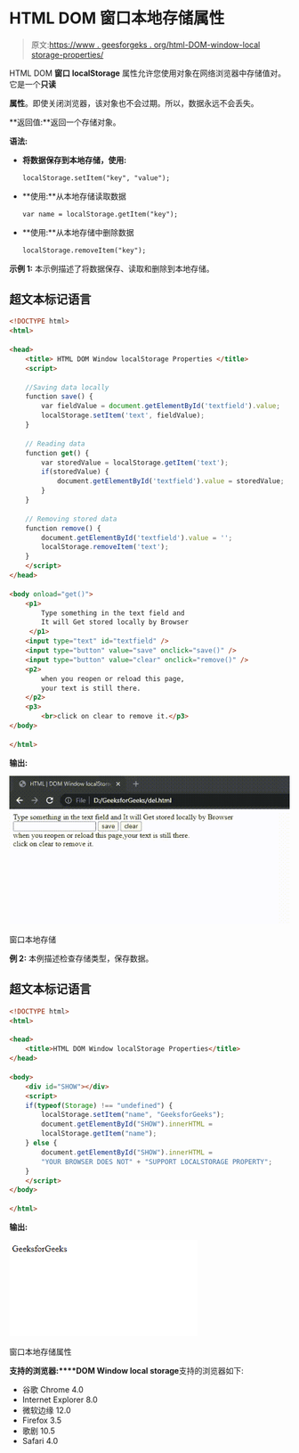 # HTML DOM 窗口本地存储属性

> 原文:[https://www . geesforgeks . org/html-DOM-window-local storage-properties/](https://www.geeksforgeeks.org/html-dom-window-localstorage-properties/)

HTML DOM **窗口 localStorage** 属性允许您使用对象在网络浏览器中存储值对。它是一个**只读**

**属性**。即使关闭浏览器，该对象也不会过期。所以，数据永远不会丢失。

**返回值:**返回一个存储对象。

**语法:**

*   **将数据保存到本地存储，使用:**

    ```html
    localStorage.setItem("key", "value");
    ```

*   **使用:**从本地存储读取数据

    ```html
    var name = localStorage.getItem("key");
    ```

*   **使用:**从本地存储中删除数据

    ```html
    localStorage.removeItem("key");
    ```

**示例 1:** 本示例描述了将数据保存、读取和删除到本地存储。

## 超文本标记语言

```html
<!DOCTYPE html>
<html>

<head>
    <title> HTML DOM Window localStorage Properties </title>
    <script>

    //Saving data locally
    function save() {
        var fieldValue = document.getElementById('textfield').value;
        localStorage.setItem('text', fieldValue);
    }

    // Reading data
    function get() {
        var storedValue = localStorage.getItem('text');
        if(storedValue) {
            document.getElementById('textfield').value = storedValue;
        }
    }

    // Removing stored data
    function remove() {
        document.getElementById('textfield').value = '';
        localStorage.removeItem('text');
    }
    </script>
</head>

<body onload="get()">
    <p1>
        Type something in the text field and 
        It will Get stored locally by Browser 
     </p1>
    <input type="text" id="textfield" />
    <input type="button" value="save" onclick="save()" />
    <input type="button" value="clear" onclick="remove()" />
    <p2>
        when you reopen or reload this page,
        your text is still there.
    </p2>
    <p3>
        <br>click on clear to remove it.</p3>
</body>

</html>
```

**输出:**

![](img/64a3436fffba5fcd6cce0ce1a8975ec4.png)

窗口本地存储

**例 2:** 本例描述检查存储类型，保存数据。

## 超文本标记语言

```html
<!DOCTYPE html>
<html>

<head>
    <title>HTML DOM Window localStorage Properties</title>
</head>

<body>
    <div id="SHOW"></div>
    <script>
    if(typeof(Storage) !== "undefined") {
        localStorage.setItem("name", "GeeksforGeeks");
        document.getElementById("SHOW").innerHTML = 
        localStorage.getItem("name");
    } else {
        document.getElementById("SHOW").innerHTML = 
        "YOUR BROWSER DOES NOT" + "SUPPORT LOCALSTORAGE PROPERTY";
    }
    </script>
</body>

</html>
```

**输出:**

![](img/4d0b4ae29e22bc482d86043f8e50aba1.png)

窗口本地存储属性

**支持的浏览器:****DOM Window local storage**支持的浏览器如下:

*   谷歌 Chrome 4.0
*   Internet Explorer 8.0
*   微软边缘 12.0
*   Firefox 3.5
*   歌剧 10.5
*   Safari 4.0